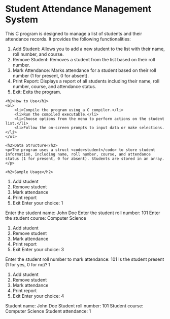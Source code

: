 <html>
<html>
<head>
</head>
<body>
    <h1>Student Attendance Management System</h1>
    <p>This C program is designed to manage a list of students and their attendance records. It provides the following functionalities:</p>
    <ol>
        <li>Add Student: Allows you to add a new student to the list with their name, roll number, and course.</li>
        <li>Remove Student: Removes a student from the list based on their roll number.</li>
        <li>Mark Attendance: Marks attendance for a student based on their roll number (1 for present, 0 for absent).</li>
        <li>Print Report: Displays a report of all students including their name, roll number, course, and attendance status.</li>
        <li>Exit: Exits the program.</li>
    </ol>

    <h1>How to Use</h1>
    <ol>
        <li>Compile the program using a C compiler.</li>
        <li>Run the compiled executable.</li>
        <li>Choose options from the menu to perform actions on the student list.</li>
        <li>Follow the on-screen prompts to input data or make selections.</li>
    </ol>

    <h2>Data Structure</h2>
    <p>The program uses a struct <code>student</code> to store student information, including name, roll number, course, and attendance status (1 for present, 0 for absent). Students are stored in an array.</p>

    <h2>Sample Usage</h2>
    
1. Add student
2. Remove student
3. Mark attendance
4. Print report
5. Exit
Enter your choice: 1

Enter the student name: John Doe
Enter the student roll number: 101
Enter the student course: Computer Science

1. Add student
2. Remove student
3. Mark attendance
4. Print report
5. Exit
Enter your choice: 3

Enter the student roll number to mark attendance: 101
Is the student present (1 for yes, 0 for no)? 1

1. Add student
2. Remove student
3. Mark attendance
4. Print report
5. Exit
Enter your choice: 4

Student name: John Doe
Student roll number: 101
Student course: Computer Science
Student attendance: 1
    


</body>
</html>
